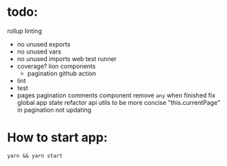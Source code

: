 # todo:
rollup
linting
- no unused exports
- no unused vars
- no unused imports
web test runner
- coverage?
lion components
    - pagination
github action
- lint
- test
- pages
pagination
comments component
remove `any` when finished
fix global app state
refactor api utils to be more concise
"this.currentPage" in pagination not updating






# How to start app:

```
yarn && yarn start
```